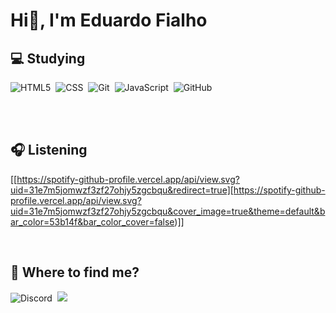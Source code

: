 # Hi&#128075;, I'm Eduardo Fialho

<!-- Self introduction -->

## &#128187; Studying

![HTML5](https://img.shields.io/badge/-HTML5-E34F26?style=flat-square&logo=html5&logoColor=white)&nbsp;
![CSS](https://img.shields.io/badge/-CSS3-2196F3?style=flat-square&logo=css3&logoColor=white)&nbsp;
![Git](https://img.shields.io/badge/-Git-F05032?style=flat-square&logo=git&logoColor=white)&nbsp;
![JavaScript](https://img.shields.io/badge/-JavaScript-F7DF1E?style=flat-square&logo=javascript&logoColor=white)&nbsp;
![GitHub](https://img.shields.io/badge/-GitHub-222222?style=flat-square&logo=github&logoColor=white)&nbsp;

<br><br>

## &#127911; Listening
<!-- Spotify -->
[[https://spotify-github-profile.vercel.app/api/view.svg?uid=31e7m5jomwzf3zf27ohjy5zgcbqu&redirect=true][https://spotify-github-profile.vercel.app/api/view.svg?uid=31e7m5jomwzf3zf27ohjy5zgcbqu&cover_image=true&theme=default&bar_color=53b14f&bar_color_cover=false)]]

<br>

## &#129300; Where to find me?
![Discord](https://dcbadge.vercel.app/api/shield/282610650306314240?theme=full-presence&compact=true)&nbsp;
<a href="https://github.com/koimurasaki" target="_blank">
  <img src="https://img.shields.io/badge/GitHub-222222?&style=for-the-badge&logo=github&logoColor=white">
</a>
